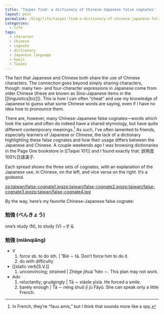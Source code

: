 ```yaml
---
title: 'Taipei find: a dictionary of Chinese-Japanese false cognates'
layout: post
permalink: /blog/life/taipei-find-a-dictionary-of-chinese-japanese-false-cognates/
categories:
  - life
tags:
  - character
  - Chinese
  - cognate
  - dictionary
  - Japanese language
  - kanji
  - Taipei
---
```

The fact that Japanese and Chinese both share the use of Chinese characters. The connection goes beyond simply sharing characters, though: many two- and four-character expressions in Japanese come from older Chinese (these are known as Sino-Japanese items in the [[linguistics|biz]]). This is how I can often &#8220;cheat&#8221; and use my knowledge of Japanese to guess what some Chinese words are saying, even if I have no idea how to pronounce them.

There are, however, many Chinese-Japanese false cognates—words which look the same and often do indeed have a shared etymology, but have quite different contemporary meanings.[^1] As such, I&#8217;ve often lamented to friends, especially learners of Japanese or Chinese, the lack of a dictionary highlighting these false cognates and how their usage differs between the Japanese and Chinese. A couple weekends ago I was browsing dictionaries in the Page One bookstore in [[Taipei 101]] and I found exactly that: 誤用度100%日語漢子.

Each spread shows the three sets of cognates, with an explanation of the Japanese use, in Chinese, on the left, and vice versa on the right. It&#8217;s a godsend.

<zp:taiwan/false-cognate1.jpg><zp:taiwan/false-cognate2.jpg><zp:taiwan/false-cognate3.jpg><zp:taiwan/false-cognate4.jpg>

By the way, here&#8217;s my favorite Chinese-Japanese false cognate:

### 勉強 (べんきょう)

one&#8217;s study (N), to study (V) ~する

### 勉強 (miǎnqiǎng)

*   V 
    1.  force sb. to do sth. | ¹Bié ∼ tā. Don&#8217;t force him to do it.
    2.  do with difficulty
*   [[static verb|S.V.]] 
    1.  unconvincing; strained | Zhège jìhuà ¹hěn ∼. This plan may not work.
*   Adv 
    1.  reluctantly; grudgingly | Tā ∼ xiàole yīxià. He forced a smile.
    2.  barely enough | Tā ∼ néng shuō jǐ jù Fǎyǔ. She can speak only a little French.

[^1]:    
    In French, they&#8217;re &#8220;faux amis,&#8221; but I think that sounds more like a spy.